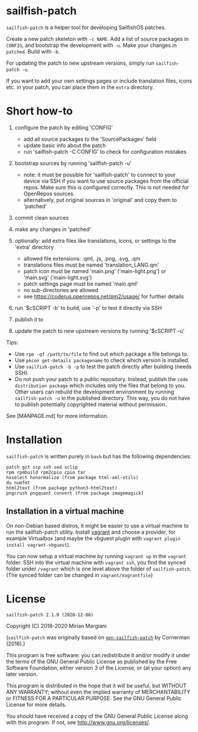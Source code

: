 
# sailfish-patch

`sailfish-patch` is a helper tool for developing SailfishOS patches.

Create a new patch skeleton with `-c NAME`.
Add a list of source packages in `CONFIG`, and bootstrap the development with `-u`.
Make your changes in `patched`.
Build with `-b`.

For updating the patch to new upstream versions, simply run `sailfish-patch -u`.

If you want to add your own settings pages or include translation files,
icons etc. in your patch, you can place them in the `extra` directory.

# Short how-to

1. configure the patch by editing 'CONFIG'
    - add all source packages to the 'SourcePackages' field
    - update basic info about the patch
    - run 'sailfish-patch -C CONFIG' to check for configuration mistakes
2. bootstrap sources by running 'sailfish-patch -u'
    - note: it must be possible for 'sailfish-patch' to connect to your device via
      SSH if you want to use source packages from the official repos. Make sure
      this is configured correctly. This is not needed for OpenRepos sources.
    - alternatively, put original sources in 'original' and copy them to 'patched'
3. commit clean sources
4. make any changes in 'patched'

5. optionally: add extra files like translations, icons, or settings to the 'extra' directory
    - allowed file extensions: .qml, .js, .png, .svg, .qm
    - translations files must be named 'translation_LANG.qm'
    - patch icon must be named 'main.png' ('main-light.png') or 'main.svg' ('main-light.svg')
    - patch settings page must be named 'main.qml'
    - no sub-directories are allowed
    - see https://coderus.openrepos.net/pm2/usage/ for further details

6. run '$cSCRIPT -b' to build, use '-p' to test it directly via SSH
7. publish it to
7. update the patch to new upstream versions by running '$cSCRIPT -u'

Tips:

- Use `rpm -qf /path/to/file` to find out which package a file belongs to.
- Use `pkcon get-details packagename` to check which version is installed.
- Use `sailfish-patch -b -p` to test the patch directly after building (needs SSH).
- Do not push your patch to a public repository. Instead, publish the `code
  distribution package` which includes only the files that belong to you.
  Other users can rebuild the development environment by running
  `sailfish-patch -u` in the published directory. This way, you do not have to
  publish potentially copyrighted material without permission.

See [MANPAGE.md] for more information.

# Installation

`sailfish-patch` is written purely in `bash` but has the following dependencies:

    patch git scp ssh sed xclip
    rpm rpmbuild rpm2cpio cpio tar
    hxselect hxnormalize (from package html-xml-utils)
    du numfmt
    html2text (from package python3-html2text)
    pngcrush pngquant convert (from package imagemagick)

## Installation in a virtual machine

On non-Debian based distros, it might be easier to use a virtual machine to run the sailfish-patch utility.
Install [vagrant](https://www.vagrantup.com/) and choose a provider, for example Virtualbox (and maybe the vbguest plugin with `vagrant plugin install vagrant-vbguest`).

You can now setup a virtual machine by running `vagrant up` in the `vagrant` folder.
SSH into the virtual machine with `vagrant ssh`, you find the synced folder under `/vagrant` which is one level above the folder of `sailfish-patch`.
(The synced folder can be changed in `vagrant/Vagrantfile`)

# License

`sailfish-patch 2.1.0 (2020-12-06)`

Copyright (C) 2018-2020  Mirian Margiani

(`sailfish-patch` was originally based on
[`gen-sailfish-patch`](https://github.com/cornerman/gen-sailfish-patch)
by Cornerman (2016).)

This program is free software: you can redistribute it and/or modify
it under the terms of the GNU General Public License as published by
the Free Software Foundation, either version 3 of the License, or
(at your option) any later version.

This program is distributed in the hope that it will be useful,
but WITHOUT ANY WARRANTY; without even the implied warranty of
MERCHANTABILITY or FITNESS FOR A PARTICULAR PURPOSE.  See the
GNU General Public License for more details.

You should have received a copy of the GNU General Public License
along with this program.  If not, see <http://www.gnu.org/licenses/>.
